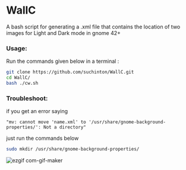 # WallC
A bash script for generating a .xml file that contains the location of two images for Light and Dark mode in gnome 42+ 

### Usage:
Run the commands given below in a terminal :

```bash
git clone https://github.com/suchinton/WallC.git 
cd WallC/
bash ./cw.sh 
```

### Troubleshoot:
if you get an error saying 

`"mv: cannot move 'name.xml' to '/usr/share/gnome-background-properties/': Not a directory"`

just run the commands below
```bash
sudo mkdir /usr/share/gnome-background-properties/ 
```
![ezgif com-gif-maker](https://user-images.githubusercontent.com/75079303/163714680-1ba69b92-f1c4-4562-923f-fc782def47ae.gif)

